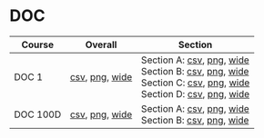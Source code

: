 # DOC

| Course | Overall | Section |
| ------ | ------- | ------- |
| DOC 1 | [csv](https://github.com/UCSD-Historical-Enrollment-Data/2025Fall/blob/main/overall/DOC%201.csv), [png](https://raw.githubusercontent.com/UCSD-Historical-Enrollment-Data/2025Fall/main/plot_overall/DOC%201.png), [wide](https://raw.githubusercontent.com/UCSD-Historical-Enrollment-Data/2025Fall/main/plot_overall_wide/DOC%201.png) | Section A: [csv](https://github.com/UCSD-Historical-Enrollment-Data/2025Fall/blob/main/section/DOC%201_A.csv), [png](https://raw.githubusercontent.com/UCSD-Historical-Enrollment-Data/2025Fall/main/plot_section/DOC%201_A.png), [wide](https://raw.githubusercontent.com/UCSD-Historical-Enrollment-Data/2025Fall/main/plot_section_wide/DOC%201_A.png)<br>Section B: [csv](https://github.com/UCSD-Historical-Enrollment-Data/2025Fall/blob/main/section/DOC%201_B.csv), [png](https://raw.githubusercontent.com/UCSD-Historical-Enrollment-Data/2025Fall/main/plot_section/DOC%201_B.png), [wide](https://raw.githubusercontent.com/UCSD-Historical-Enrollment-Data/2025Fall/main/plot_section_wide/DOC%201_B.png)<br>Section C: [csv](https://github.com/UCSD-Historical-Enrollment-Data/2025Fall/blob/main/section/DOC%201_C.csv), [png](https://raw.githubusercontent.com/UCSD-Historical-Enrollment-Data/2025Fall/main/plot_section/DOC%201_C.png), [wide](https://raw.githubusercontent.com/UCSD-Historical-Enrollment-Data/2025Fall/main/plot_section_wide/DOC%201_C.png)<br>Section D: [csv](https://github.com/UCSD-Historical-Enrollment-Data/2025Fall/blob/main/section/DOC%201_D.csv), [png](https://raw.githubusercontent.com/UCSD-Historical-Enrollment-Data/2025Fall/main/plot_section/DOC%201_D.png), [wide](https://raw.githubusercontent.com/UCSD-Historical-Enrollment-Data/2025Fall/main/plot_section_wide/DOC%201_D.png) |
| DOC 100D | [csv](https://github.com/UCSD-Historical-Enrollment-Data/2025Fall/blob/main/overall/DOC%20100D.csv), [png](https://raw.githubusercontent.com/UCSD-Historical-Enrollment-Data/2025Fall/main/plot_overall/DOC%20100D.png), [wide](https://raw.githubusercontent.com/UCSD-Historical-Enrollment-Data/2025Fall/main/plot_overall_wide/DOC%20100D.png) | Section A: [csv](https://github.com/UCSD-Historical-Enrollment-Data/2025Fall/blob/main/section/DOC%20100D_A.csv), [png](https://raw.githubusercontent.com/UCSD-Historical-Enrollment-Data/2025Fall/main/plot_section/DOC%20100D_A.png), [wide](https://raw.githubusercontent.com/UCSD-Historical-Enrollment-Data/2025Fall/main/plot_section_wide/DOC%20100D_A.png)<br>Section B: [csv](https://github.com/UCSD-Historical-Enrollment-Data/2025Fall/blob/main/section/DOC%20100D_B.csv), [png](https://raw.githubusercontent.com/UCSD-Historical-Enrollment-Data/2025Fall/main/plot_section/DOC%20100D_B.png), [wide](https://raw.githubusercontent.com/UCSD-Historical-Enrollment-Data/2025Fall/main/plot_section_wide/DOC%20100D_B.png) |
